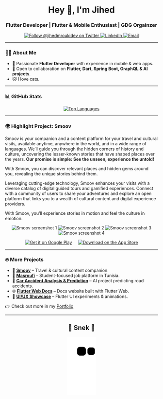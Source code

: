 <h1 align="center">Hey 👋, I'm Jihed</h1>
<h3 align="center">Flutter Developer | Flutter & Mobile Enthusiast | GDG Orgainzer </h3>

<p align="center">
  <a href="https://twitter.com/jihedmroukidev" target="_blank" rel="noopener noreferrer">
    <img src="https://img.shields.io/twitter/follow/jihedmroukidev?logo=twitter&style=for-the-badge" alt="Follow @jihedmroukidev on Twitter" />
  </a>
  <a href="https://linkedin.com/in/jihed-mrouki" target="_blank" rel="noopener noreferrer">
    <img src="https://img.shields.io/badge/LinkedIn-blue?style=for-the-badge&logo=linkedin&logoColor=white" alt="LinkedIn" />
  </a>
  <a href="mailto:jihed.mrouki@gmail.com" target="_blank" rel="noopener noreferrer">
    <img src="https://img.shields.io/badge/Email-D14836?style=for-the-badge&logo=gmail&logoColor=white" alt="Email" />
  </a>
</p>

---

### 👨‍💻 About Me

- 🚀 Passionate **Flutter Developer** with experience in mobile & web apps.
- 👯 Open to collaboration on **Flutter, Dart, Spring Boot, GraphQL & AI projects**.
- 🐱 I love cats.

---

### 📊 GitHub Stats

<p align="center">
    <!-- <a href="https://wakatime.com/@jihedmrouki">
    <img src="https://github-readme-stats.vercel.app/api/wakatime?username=@jihedmrouki&theme=tokyonight" 
         alt="WakaTime stats" width="430"/>
  </a> -->
  <a href="https://github.com/JihedMrouki?tab=repositories" target="_blank" rel="noopener noreferrer">
    <img src="https://github-readme-stats.vercel.app/api/top-langs/?username=JihedMrouki&layout=compact&theme=tokyonight" alt="Top Languages" width="430"/>
  </a>
</p>

---

### 🌍 Highlight Project: **Smoov**

Smoov is your companion and a content platform for your travel and cultural visits, available anytime, anywhere in the world, and in a wide range of languages. We’ll guide you through the hidden corners of history and culture, uncovering the lesser-known stories that have shaped places over the years. **Our promise is simple: See the unseen, experience the untold!**

With Smoov, you can discover relevant places and hidden gems around you, revealing the unique stories behind them.

Leveraging cutting-edge technology, Smoov enhances your visits with a diverse catalog of digital guided tours and gamified experiences. Connect with a community of users to share your adventures and explore an open platform that links you to a wealth of cultural content and digital experience providers.

With Smoov, you’ll experience stories in motion and feel the culture in emotion.

<p align="center">
  <img src="https://play-lh.googleusercontent.com/ygJYC7gOcC1dj490jSdSMeDNUDaeUokYHF6sZsw-2Qtym0TvdmeSRLD2UjfDnMy4AQ=w5120-h2880-rw" alt="Smoov screenshot 1" width="200" />
  <img src="https://play-lh.googleusercontent.com/XdKTz6tFSXNSIqiUQIGAar46SZQVjLXT9TFzfr3xmTm7BiTuhkjR9XLccevE5NFJ1ROM=w5120-h2880-rw" alt="Smoov screenshot 2" width="200" />
  <img src="https://play-lh.googleusercontent.com/o2xwrEgMvmgaRuvuPaUkXfZckR6Mg7fx1Dlyp7Z71LcquKy4iC2PqRgs_w_95CIpeZty=w5120-h2880-rw" alt="Smoov screenshot 3" width="200" />
  <img src="https://play-lh.googleusercontent.com/2lkzalYv0uI4JfrGhPWuBIXmNShGePF9p_eqaikdZaJPkgaHsUTfT9PoAeYRAM3AGf9M=w5120-h2880-rw" alt="Smoov screenshot 4" width="200" />
</p>

<p align="center" style="display: flex; justify-content: center; gap: 20px; align-items: center;">

  <!-- Google Play -->
  <a href="https://play.google.com/store/apps/details?id=your.app.package" target="_blank" rel="noopener noreferrer">
    <img src="https://upload.wikimedia.org/wikipedia/commons/7/78/Google_Play_Store_badge_EN.svg" 
         alt="Get it on Google Play" 
         style="height: 60px;"/>
  </a>

  <!-- App Store -->
  <a href="https://apps.apple.com/us/app/smoov-my-travel-companion/id6480924972" target="_blank" rel="noopener noreferrer">
    <img src="https://developer.apple.com/assets/elements/badges/download-on-the-app-store.svg" 
         alt="Download on the App Store" 
         style="height: 60px;"/>
  </a>

</p>


---

### 🔥 More Projects

- 📱 <a href="https://smoov-app.com/" target="_blank" rel="noopener noreferrer"><b>Smoov</b></a> – Travel & cultural content companion.
- 💼 <a href="https://github.com/placeholder" target="_blank" rel="noopener noreferrer"><b>Masroufi</b></a> – Student-focused job platform in Tunisia.
- 🤖 <a href="https://github.com/placeholder" target="_blank" rel="noopener noreferrer"><b>Car Accident Analysis & Prediction</b></a> – AI project predicting road accidents.
- 🌐 <a href="https://github.com/placeholder" target="_blank" rel="noopener noreferrer"><b>Flutter Web Docs</b></a> – Docs website built with Flutter Web.
- 🎨 <a href="https://github.com/placeholder" target="_blank" rel="noopener noreferrer"><b>UI/UX Showcase</b></a> – Flutter UI experiments & animations.

👉 Check out more in my <a href="https://github.com/JihedMrouki?tab=repositories" target="_blank" rel="noopener noreferrer">Portfolio</a>

---

<div align="center">
  <h2>🐍 Snek 🐍</h2>
  <img alt="snake eating my contributions" src="https://github.com/JihedMrouki/JihedMrouki/blob/output/github-contribution-grid-snake.svg" />
</div>
